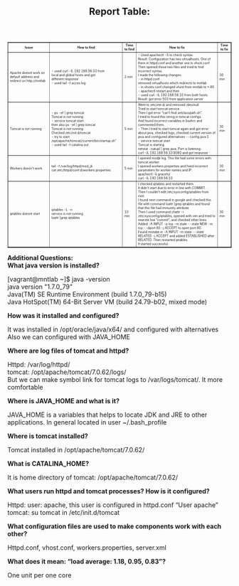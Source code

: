 <html>
<header>
<h2> Report Table:</h2>
</header>
<body>
<table style="font-size:.5em" text-align="left" border="1">
<tr>
  <td align="center"><b>Issue</b></td>
  <td align="center"><b>How to find</b</td>
  <td align="center"><b>Time to find</b</td>
  <td align="center"><b>How to fix</b</td>
  <td align="center"><b>Time to fix</b</td>
 </tr>
<tr> 
  <td align="left">Apache doesnt work on default address and redirect on http://mntlab</td>
  <td>- used curl -IL 192.168.56.10 from <br>local and global hosts and got<br> different response <br>- used tail -f acces.log
</td>
  <td>2 min</td>
  <td>- Used apachectl -S to check syntax. 
<br>Result: Configuration has two vitrualhosts. One of them in httpd.conf and another one in vhost.conf 
<br>Then opened these two files and tried to find incorrect syntax.
<br>I made the following changes:
<br>- in httpd.conf:
<br>removed virtualhosts which redirects to mntlab
<br>- in vhosts.conf changed vhost from mntlab to *:80
<br>- apachectl restart and then 
<br>- used curl -IL 192.168.56.10 from both hosts
<br>Result: got error 503 from application server
</td>
  <td>30 min</td>
</tr>
<tr>
  <td>Tomcat is not running</td>
  <td>- ps -ef | grep tomcat
<br>Tomcat is not running  
<br>- service tomcat start
<br>then also ps -ef | grep tomcat
<br>Tomcat is not running
<br>Checked /etc/init.d/tomcat
<br>- try to start
/opt/apache/tomcat//current/bin/startup.sh"
<br>- used tail -f catalina.out
</td>
  <td>5 min</td>
  <td>Went to /etc/init.d/ and removed /dev/null 
<br>Tried to start tomcat service. <br>Then I got error “can’t find setclasspath.sh”. <br>I tried to found this string in tomcat configs. <br>And found incorrect variables in bashrc and commented them.
<br>- Then I tried to start tomcat again and got error about java, checked logs, checked current version of java and configured alternatives --config java 1
<br>- service tomcat start
<br>Tomcat is starting
<br>netstat -natupl | grep java. Port is listening. 
<br>curl -IL 192.168.56.10:8080 and got response
</td>
  <td>30 min</td>
</tr>
<tr>
  <td>Workers doesn't work</td>
  <td>tail -f /var/log/httpd/mod_jk
<br>cat /etc/httpd/conf.d/workers.properties
</td>
  <td>5 min</td>
  <td>I opened modjk log. This file had some errors with tomcat.worker. <br>I opened workers.properties and fixed incorrect parameters for worker names and IP.
<br>apachectl -k graceful
<br>curl -IL 192.168.56.10
</td>
  <td>30 min</td>
</tr>
<tr>
  <td>iptables doesnt start </td>
  <td>iptables -L -n
<br>service is not running
<br>lsattr |grep iptables
</td>
  <td>10 min</td>
  <td>I checked iptables and restarted them.
<br>It didn't start due to error in line with COMMIT.
<br>Then I couldn't edit /etc/sysconfig/iptables from root. <br>I found next command in google and checked this file with command lsattr |grep iptables and found that this file had immunity attribute. 
<br>Then I used command chattr -i /etc/sysconfig/iptables, opened with vim and tried to rewrote line “commit”, and checked other lines. 
<br>Added -A INPUT -p tcp -m state --state NEW -m tcp --dport 80 -j ACCEPT to open port 80. 
<br>Found mistake in -A INPUT -m state --state RELATED -j ACCEPT and added ESTABLISHED after RELATED. Then restarted iptables. <br>It started successful.
</td>
  <td>30 min</td>
</tr>
</table>

<p><b>Additional Questions:
<br>What java version is installed?</b></p>

[vagrant@mntlab ~]$ java -version
<br>java version "1.7.0_79"
<br>Java(TM) SE Runtime Environment (build 1.7.0_79-b15)
<br>Java HotSpot(TM) 64-Bit Server VM (build 24.79-b02, mixed mode)

<p><b>How was it installed and configured?</b></p>

It was installed in /opt/oracle/java/x64/ and configured with alternatives
<br>Also we can configured with JAVA_HOME

<p><b>Where are log files of tomcat and httpd?</b></p>

Httpd: /var/log/httpd/
<br>tomcat: /opt/apache/tomcat/7.0.62/logs/
<br>But we can make symbol link for tomcat logs to /var/logs/tomcat/. It more comfortable

<p><b>Where is JAVA_HOME and what is it?</b></p>
JAVA_HOME is a variables that helps to locate JDK and JRE to other applications.
In general located in user ~/.bash_profile

<p><b>Where is tomcat installed?</b></p>
Tomcat installed in /opt/apache/tomcat/7.0.62/

<p><b>What is CATALINA_HOME?</b></p>
It is home directory of tomcat: /opt/apache/tomcat/7.0.62/

<p><b>What users run httpd and tomcat processes? How is it configured?</b></p>
Httpd: user: apache, this user is configured in httpd.conf “User apache”
tomcat: su tomcat in /etc/init.d/tomcat

<p><b>What configuration files are used to make components work with each other?</b></p>
Httpd.conf, vhost.conf, workers.properties, server.xml

<p><b>What does it mean: “load average: 1.18, 0.95, 0.83”?</b></p>
One unit per one core

</body>
</html>









